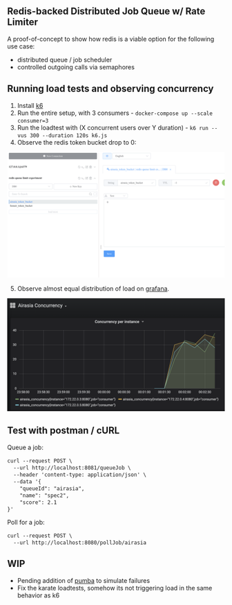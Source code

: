 ## Redis-backed Distributed Job Queue w/ Rate Limiter

A proof-of-concept to show how redis is a viable option for the following use case:

- distributed queue / job scheduler
- controlled outgoing calls via semaphores

## Running load tests and observing concurrency

1. Install [k6](https://k6.io/docs/getting-started/installation)
2. Run the entire setup, with 3 consumers - `docker-compose up --scale consumer=3`
3. Run the loadtest with (X concurrent users over Y duration) - `k6 run --vus 300 --duration 120s k6.js`
4. Observe the redis token bucket drop to 0:

![Redis concurrency](./redis_concurrency.png)

5. Observe almost equal distribution of load on [grafana](http://localhost:3000/d/_xxCrJRMz/airasia-concurrency?panelId=2&edit&fullscreen&orgId=1&refresh=5s).

![Grafana concurrency](./grafana_concurrency.png)

## Test with postman / cURL

Queue a job:

```
curl --request POST \
  --url http://localhost:8081/queueJob \
  --header 'content-type: application/json' \
  --data '{
	"queueId": "airasia",
	"name": "spec2",
	"score": 2.1
}'
```

Poll for a job:

```
curl --request POST \
  --url http://localhost:8080/pollJob/airasia
```

## WIP

- Pending addition of [pumba](https://github.com/alexei-led/pumba) to simulate failures
- Fix the karate loadtests, somehow its not triggering load in the same behavior as k6
